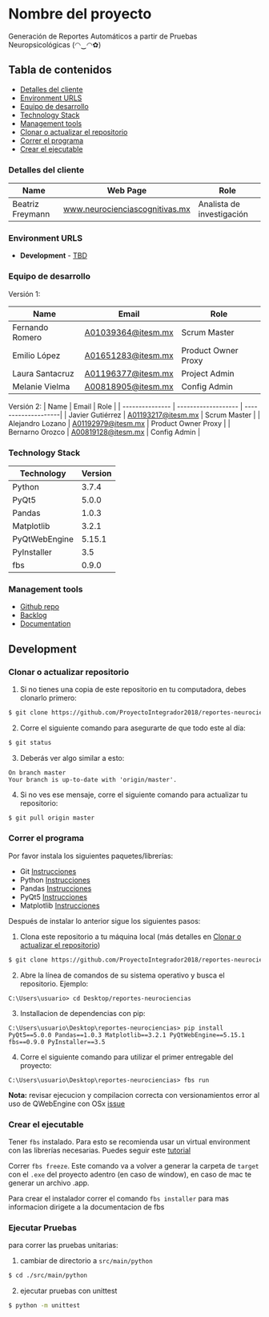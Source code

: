 # Nombre del proyecto

Generación de Reportes Automáticos a partir de Pruebas Neuropsicológicas (◠‿◠✿)

## Tabla de contenidos

- [Detalles del cliente](#detalles-del-cliente)
- [Environment URLS](#environment-urls)
- [Equipo de desarrollo](#equipo-de-desarrollo)
- [Technology Stack](#technology-stack)
- [Management tools](#management-tools)
- [Clonar o actualizar el repositorio](#clonar-o-actualizar-el-repositorio)
- [Correr el programa](#correr-el-programa)
- [Crear el ejecutable](#crear-el-ejecutable)

### Detalles del cliente

| Name             | Web Page                       | Role                      |
| ---------------- | ------------------------------ | ------------------------- |
| Beatriz Freymann | www.neurocienciascognitivas.mx | Analista de investigación |

### Environment URLS

- **Development** - [TBD](https://github.com/ProyectoIntegrador2018/reportes-neurociencias)

### Equipo de desarrollo

Versión 1:

| Name            | Email              | Role                |
| --------------- | ------------------ | ------------------- |
| Fernando Romero | A01039364@itesm.mx | Scrum Master        |
| Emilio López    | A01651283@itesm.mx | Product Owner Proxy |
| Laura Santacruz | A01196377@itesm.mx | Project Admin       |
| Melanie Vielma  | A00818905@itesm.mx | Config Admin        |

Versión 2:
| Name | Email | Role |
| --------------- | ------------------- | --------------------|
| Javier Gutiérrez | A01193217@itesm.mx | Scrum Master |
| Alejandro Lozano | A01192979@itesm.mx | Product Owner Proxy |
| Bernarno Orozco | A00819128@itesm.mx | Config Admin |

### Technology Stack

| Technology    | Version |
| ------------- | ------- |
| Python        | 3.7.4   |
| PyQt5         | 5.0.0   |
| Pandas        | 1.0.3   |
| Matplotlib    | 3.2.1   |
| PyQtWebEngine | 5.15.1  |
| PyInstaller   | 3.5     |
| fbs           | 0.9.0   |

### Management tools

- [Github repo](https://github.com/ProyectoIntegrador2018/reportes-neurociencias)
- [Backlog](https://teams.microsoft.com/_#/school/tab::3486c230-987e-44f4-8449-6d0f424ed9ca/Equipo%201.07%20-%20Neuro%20JAB?threadId=19:6ea329083a1244509f40ee637eedb7d9@thread.tacv2&ctx=channel)
- [Documentation](https://teams.microsoft.com/_#/school/files/Proyecto?threadId=19:5c8da14bf8e34bdc9d277b396f93fc4f@thread.tacv2&ctx=channel)

## Development

### Clonar o actualizar repositorio

1. Si no tienes una copia de este repositorio en tu computadora, debes clonarlo primero:

```bash
$ git clone https://github.com/ProyectoIntegrador2018/reportes-neurociencias.git
```

2. Corre el siguiente comando para asegurarte de que todo este al día:

```bash
$ git status
```

3. Deberás ver algo similar a esto:

```
On branch master
Your branch is up-to-date with 'origin/master'.
```

4. Si no ves ese mensaje, corre el siguiente comando para actualizar tu repositorio:

```bash
$ git pull origin master
```

### Correr el programa

Por favor instala los siguientes paquetes/librerías:

- Git [Instrucciones](https://git-scm.com/book/en/v2/Getting-Started-Installing-Git)
- Python [Instrucciones](https://www.python.org/downloads/)
- Pandas [Instrucciones](https://pandas.pydata.org/pandas-docs/version/0.23.3/install.html)
- PyQt5 [Instrucciones](https://pypi.org/project/PyQt5/)
- Matplotlib [Instrucciones](https://matplotlib.org/3.1.1/users/installing.html)

Después de instalar lo anterior sigue los siguientes pasos:

1. Clona este repositorio a tu máquina local (más detalles en [Clonar o actualizar el repositorio](#clonar-o-actualizar-el-repositorio))

```bash
$ git clone https://github.com/ProyectoIntegrador2018/reportes-neurociencias.git
```

2. Abre la línea de comandos de su sistema operativo y busca el repositorio. Ejemplo:

```
C:\Users\usuario> cd Desktop/reportes-neurociencias
```

3. Installacion de dependencias con pip:

```
C:\Users\usuario\Desktop\reportes-neurociencias> pip install PyQt5==5.0.0 Pandas==1.0.3 Matplotlib==3.2.1 PyQtWebEngine==5.15.1 fbs==0.9.0 PyInstaller==3.5
```

4. Corre el siguiente comando para utilizar el primer entregable del proyecto:

```
C:\Users\usuario\Desktop\reportes-neurociencias> fbs run
```

**Nota:**
revisar ejecucion y compilacion correcta con versionamientos error al uso de QWebEngine con OSx
[issue](https://github.com/pyinstaller/pyinstaller/issues/4030)

### Crear el ejecutable

Tener `fbs` instalado. Para esto se recomienda usar un virtual environment con las librerías necesarias. Puedes seguir este [tutorial](https://github.com/mherrmann/fbs-tutorial)

Correr `fbs freeze`. Este comando va a volver a generar la carpeta de `target` con el `.exe` del proyecto adentro (en caso de window), en caso de mac te generar un archivo .app.

Para crear el instalador correr el comando `fbs installer` para mas informacion dirigete a la documentacion de fbs

### Ejecutar Pruebas

para correr las pruebas unitarias:

1. cambiar de directorio a `src/main/python`

```bash
$ cd ./src/main/python
```

2. ejecutar pruebas con unittest

```bash
$ python -m unittest
```
